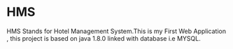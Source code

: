# HMS
HMS Stands for Hotel Management System.This is my First Web Application , this project is based on java 1.8.0 linked with database i.e MYSQL.
